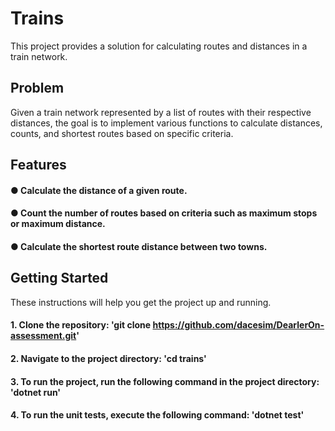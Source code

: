# Trains

This project provides a solution for calculating routes and distances in a train network.

## Problem

Given a train network represented by a list of routes with their respective distances, the goal is to implement various functions to calculate distances, counts, and shortest routes based on specific criteria.

## Features
#### ● Calculate the distance of a given route.
#### ● Count the number of routes based on criteria such as maximum stops or maximum distance.
#### ● Calculate the shortest route distance between two towns.

## Getting Started
These instructions will help you get the project up and running.

#### 1. Clone the repository: 'git clone https://github.com/dacesim/DearlerOn-assessment.git'
#### 2. Navigate to the project directory: 'cd trains'
#### 3. To run the project, run the following command in the project directory: 'dotnet run'
#### 4. To run the unit tests, execute the following command: 'dotnet test'
